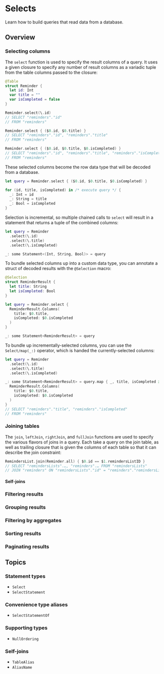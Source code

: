 # Selects

Learn how to build queries that read data from a database.

## Overview

### Selecting columns

The `select` function is used to specify the result columns of a query. It uses a given closure to
specify any number of result columns as a variadic tuple from the table columns passed to the
closure:

```swift
@Table
struct Reminder {
  let id: Int
  var title = ""
  var isCompleted = false
}

Reminder.select(\.id)
// SELECT "reminders"."id"
// FROM "reminders"

Reminder.select { ($0.id, $0.title) }
// SELECT "reminders"."id", "reminders"."title"
// FROM "reminders"

Reminder.select { ($0.id, $0.title, $0.isCompleted) }
// SELECT "reminders"."id", "reminders"."title", "reminders"."isCompleted"
// FROM "reminders"
```

These selected columns become the row data type that will be decoded from a database.

```swift
let query = Reminder.select { ($0.id, $0.title, $0.isCompleted) }

for (id, title, isCompleted) in /* execute query */ {
  _: Int = id
  _: String = title
  _: Bool = isCompleted
}
```

Selection is incremental, so multiple chained calls to `select` will result in a statement that
returns a tuple of the combined columns:

```swift
let query = Reminder
  .select(\.id)
  .select(\.title)
  .select(\.isCompleted)

_: some Statement<(Int, String, Bool)> = query
```

To bundle selected columns up into a custom data type, you can annotate a struct of decoded results
with the `@Selection` macro:

```swift
@Selection
struct ReminderResult {
  let title: String
  let isCompleted: Bool
}

let query = Reminder.select {
  ReminderResult.Columns(
    title: $0.title,
    isCompleted: $0.isCompleted
  )
}

_: some Statement<ReminderResult> = query
```

To bundle up incrementally-selected columns, you can use the ``Select/map(_:)`` operator, which is
handed the currently-selected columns:

```swift
let query = Reminder
  .select(\.id)
  .select(\.title)
  .select(\.isCompleted)

_: some Statement<ReminderResult> = query.map { _, title, isCompleted in
  ReminderResult.Columns(
    title: $0.title,
    isCompleted: $0.isCompleted
  )
}
// SELECT "reminders"."title", "reminders"."isCompleted"
// FROM "reminders"
```

### Joining tables

The `join`, `leftJoin`, `rightJoin`, and `fullJoin` functions are used to specify the various
flavors of joins in a query. Each take a query on the join table, as well as trailing closure that
is given the columns of each table so that it can describe the join constraint:

```swift
RemindersList.join(Reminder.all) { $0.id == $1.remindersListID }
// SELECT "remindersLists".…, "reminders".… FROM "remindersLists"
// JOIN "reminders" ON "remindersLists"."id" = "reminders"."remindersListID"
```

#### Self-joins

<!-- TODO: Table aliases -->

### Filtering results

<!-- TODO: WHERE -->

### Grouping results

<!-- TODO: GROUP BY -->

### Filtering by aggregates

<!-- TODO: HAVING -->

### Sorting results

<!-- TODO: ORDER BY -->

### Paginating results

<!-- TODO: LIMIT OFFSET  -->

## Topics

### Statement types

- ``Select``
- ``SelectStatement``

### Convenience type aliases

- ``SelectStatementOf``

### Supporting types

- ``NullOrdering``

### Self-joins

- ``TableAlias``
- ``AliasName``

<!--
compound selects: union, intersection, etc...
-->

